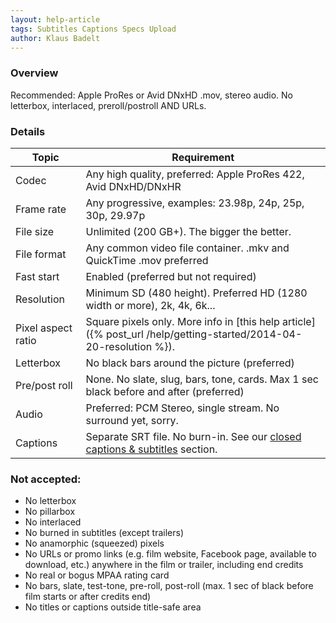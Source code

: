 ```yaml
---
layout: help-article
tags: Subtitles Captions Specs Upload
author: Klaus Badelt
---
```

### Overview

Recommended: Apple ProRes or Avid DNxHD .mov, stereo audio. No letterbox, interlaced, preroll/postroll AND URLs.

### Details

| Topic  | Requirement |
| ------------- | ------------- |
| Codec  | Any high quality, preferred: Apple ProRes 422, Avid DNxHD/DNxHR  |
| Frame rate  | Any progressive, examples: 23.98p, 24p, 25p, 30p, 29.97p |
| File size | Unlimited (200 GB+). The bigger the better. |
| File format | Any common video file container. .mkv and QuickTime .mov preferred |
| Fast start | Enabled (preferred but not required) |
| Resolution | Minimum SD (480 height). Preferred HD (1280 width or more), 2k, 4k, 6k... |
| Pixel aspect ratio | Square pixels only. More info in [this help article]({% post_url /help/getting-started/2014-04-20-resolution %}). |
| Letterbox | No black bars around the picture (preferred)|
| Pre/post roll | None. No slate, slug, bars, tone, cards. Max 1 sec black before and after (preferred)|
| Audio | Preferred: PCM Stereo, single stream. No surround yet, sorry.|
| Captions | Separate SRT file. No burn-in. See our [closed captions & subtitles](/help/subtitles) section. |


### Not accepted:
* No letterbox
* No pillarbox
* No interlaced
* No burned in subtitles (except trailers)
* No anamorphic (squeezed) pixels
* No URLs or promo links (e.g. film website, Facebook page, available to download, etc.) anywhere in the film or trailer, including end credits
* No real or bogus MPAA rating card
* No bars, slate, test-tone, pre-roll, post-roll (max. 1 sec of black before film starts or after credits end)
* No titles or captions outside title-safe area


